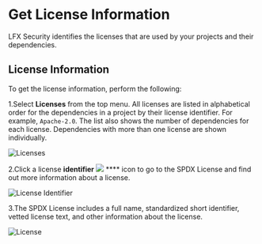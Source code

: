 # Get License Information

LFX Security identifies the licenses that are used by your projects and their dependencies.

## License Information

To get the license information, perform the following:

1.Select **Licenses** from the top menu. All licenses are listed in alphabetical order for the dependencies in a project by their license identifier. For example, `Apache-2.0`. The list also shows the number of dependencies for each license. Dependencies with more than one license are shown individually.

![Licenses](../.gitbook/assets/Lice.png)

2.Click a license **identifier** ![](../.gitbook/assets/Ident.png) \*\*\*\* icon to go to the SPDX License and find out more information about a license.

![License Identifier](../.gitbook/assets/Lice\_1.png)

3.The SPDX License includes a full name, standardized short identifier, vetted license text, and other information about the license.

![License](<../.gitbook/assets/Apache License.png>)
